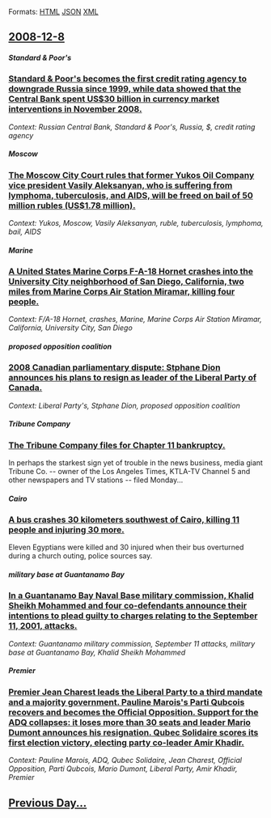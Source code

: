 
Formats: [HTML](2008/12/8/index.html)  [JSON](2008/12/8/index.json)  [XML](2008/12/8/index.xml)  

## [2008-12-8](/news/2008/12/8/index.md)

##### Standard & Poor's
### [ Standard & Poor's becomes the first credit rating agency to downgrade Russia since 1999, while data showed that the Central Bank spent US$30 billion in currency market interventions in November 2008. ](/news/2008/12/8/standard-poor-s-becomes-the-first-credit-rating-agency-to-downgrade-russia-since-1999-while-data-showed-that-the-central-bank-spent-us-3.md)
_Context: Russian Central Bank, Standard & Poor's, Russia, $, credit rating agency_

##### Moscow
### [ The Moscow City Court rules that former Yukos Oil Company vice president Vasily Aleksanyan, who is suffering from lymphoma, tuberculosis, and AIDS, will be freed on bail of 50 million rubles (US$1.78 million). ](/news/2008/12/8/the-moscow-city-court-rules-that-former-yukos-oil-company-vice-president-vasily-aleksanyan-who-is-suffering-from-lymphoma-tuberculosis-a.md)
_Context: Yukos, Moscow, Vasily Aleksanyan, ruble, tuberculosis, lymphoma, bail, AIDS_

##### Marine
### [ A United States Marine Corps F-A-18 Hornet crashes into the University City neighborhood of San Diego, California, two miles from Marine Corps Air Station Miramar, killing four people. ](/news/2008/12/8/a-united-states-marine-corps-f-a-18-hornet-crashes-into-the-university-city-neighborhood-of-san-diego-california-two-miles-from-marine-co.md)
_Context: F/A-18 Hornet, crashes, Marine, Marine Corps Air Station Miramar, California, University City, San Diego_

##### proposed opposition coalition
### [ 2008 Canadian parliamentary dispute: Stphane Dion announces his plans to resign as leader of the Liberal Party of Canada. ](/news/2008/12/8/2008-canadian-parliamentary-dispute-stephane-dion-announces-his-plans-to-resign-as-leader-of-the-liberal-party-of-canada.md)
_Context: Liberal Party's, Stphane Dion, proposed opposition coalition_

##### Tribune Company
### [ The Tribune Company files for Chapter 11 bankruptcy. ](/news/2008/12/8/the-tribune-company-files-for-chapter-11-bankruptcy.md)
In perhaps the starkest sign yet of trouble in the news business, media giant Tribune Co. -- owner of the Los Angeles Times, KTLA-TV Channel 5 and other newspapers and TV stations -- filed Monday...

##### Cairo
### [ A bus crashes 30 kilometers southwest of Cairo, killing 11 people and injuring 30 more. ](/news/2008/12/8/a-bus-crashes-30-kilometers-southwest-of-cairo-killing-11-people-and-injuring-30-more.md)
Eleven Egyptians were killed and 30 injured when their bus overturned during a church outing, police sources say.

##### military base at Guantanamo Bay
### [ In a Guantanamo Bay Naval Base military commission, Khalid Sheikh Mohammed and four co-defendants announce their intentions to plead guilty to charges relating to the September 11, 2001, attacks. ](/news/2008/12/8/in-a-guantanamo-bay-naval-base-military-commission-khalid-sheikh-mohammed-and-four-co-defendants-announce-their-intentions-to-plead-guilty.md)
_Context: Guantanamo military commission, September 11 attacks, military base at Guantanamo Bay, Khalid Sheikh Mohammed_

##### Premier
### [ Premier Jean Charest leads the Liberal Party to a third mandate and a majority government. Pauline Marois's Parti Qubcois recovers and becomes the Official Opposition. Support for the ADQ collapses: it loses more than 30 seats and leader Mario Dumont announces his resignation. Qubec Solidaire scores its first election victory, electing party co-leader Amir Khadir. ](/news/2008/12/8/premier-jean-charest-leads-the-liberal-party-to-a-third-mandate-and-a-majority-government-pauline-marois-s-parti-quebecois-recovers-and-be.md)
_Context: Pauline Marois, ADQ, Qubec Solidaire, Jean Charest, Official Opposition, Parti Qubcois, Mario Dumont, Liberal Party, Amir Khadir, Premier_

## [Previous Day...](/news/2008/12/7/index.md)

